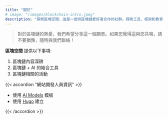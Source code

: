 ```yaml
---
title: "關於"
# image: "/images/blockchain-intro.jpeg"
description: "探索區塊空間，這是一個供區塊鏈愛好者合作的社群。探索工具、框架和教育內容，以激發你的熱情"
---
```


> 對於區塊鏈的熱愛，我們希望分享這一個願景。如果您覺得這與您共鳴，請不要猶豫，隨時與我們聯絡！

**區塊空間** 提供以下事項:

1. 區塊鏈內容深耕
2. 區塊鏈 + AI 的結合工具
3. 區塊鏈相關的活動

{{< accordion "網站開發人員資訊" >}}

- 使用 [AI Models](https://www.aimodels.org/) 模板
- 使用 [Hugo](https://gohugo.io/) 建立

{{< /accordion >}}

